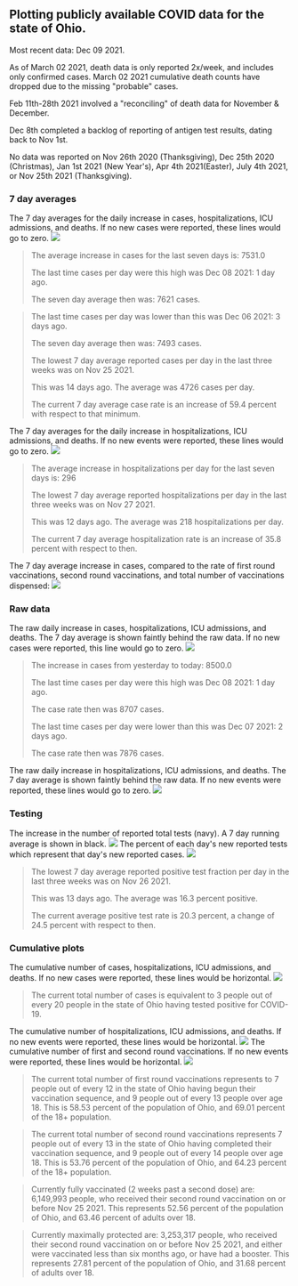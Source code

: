 ## Plotting publicly available COVID data for the state of Ohio. 

Most recent data: Dec 09 2021. 

As of March 02 2021, death data is only reported 2x/week, and includes only confirmed cases. March 02 2021 cumulative death counts have dropped due to the missing "probable" cases.

Feb 11th-28th 2021 involved a "reconciling" of death data for November & December.

Dec 8th completed a backlog of reporting of antigen test results, dating back to Nov 1st.

No data was reported on Nov 26th 2020 (Thanksgiving), Dec 25th 2020 (Christmas), Jan 1st 2021 (New Year's), Apr 4th 2021(Easter), July 4th 2021, or Nov 25th 2021 (Thanksgiving).
### 7 day averages
The 7 day averages for the daily increase in cases, hospitalizations, ICU admissions, and deaths. If no new cases were reported, these lines would go to zero.
![](7dayaverage_cases.png)

>The average increase in cases for the last seven days is: 7531.0
>
>The last time cases per day were this high was Dec 08 2021: 1 day ago.
>
>The seven day average then was: 7621 cases.

>
>The last time cases per day was lower than this was Dec 06 2021: 3 days ago.
>
>The seven day average then was: 7493 cases.
>
>The lowest 7 day average reported cases per day in the last three weeks was on Nov 25 2021.
>
>This was 14 days ago. The average was 4726 cases per day.
>
>The current 7 day average case rate is an increase of 59.4 percent with respect to that minimum.

The 7 day averages for the daily increase in hospitalizations, ICU admissions, and deaths. If no new events were reported, these lines would go to zero.
![](7dayaverage_hospital.png)

>The average increase in hospitalizations per day for the last seven days is: 296
>
>The lowest 7 day average reported hospitalizations per day in the last three weeks was on Nov 27 2021.
>
>This was 12 days ago. The average was 218 hospitalizations per day.
>
>The current 7 day average hospitalization rate is an increase of 35.8 percent with respect to then.

The 7 day average increase in cases, compared to the rate of first round vaccinations, second round vaccinations, and total number of vaccinations dispensed:
![](DailyVaccinationsCases.png)

### Raw data
The raw daily increase in cases, hospitalizations, ICU admissions, and deaths. The 7 day average is shown faintly behind the raw data. If no new cases were reported, this line would go to zero.
![](DailyCases.png)

>The increase in cases from yesterday to today: 8500.0 
>
>The last time cases per day were this high was Dec 08 2021: 1 day ago. 
>
>The case rate then was 8707 cases.
>
>The last time cases per day were lower than this was Dec 07 2021: 2 days ago. 
>
>The case rate then was 7876 cases.

The raw daily increase in hospitalizations, ICU admissions, and deaths. The 7 day average is shown faintly behind the raw data. If no new events were reported, these lines would go to zero.
![](DailyHospitalizations.png)

### Testing

The increase in the number of reported total tests (navy). A 7 day running average is shown in black.
![](DailyTests.png)
The percent of each day's new reported tests which represent that day's new reported cases.
![](percentpositive_tests.png)

>The lowest 7 day average reported positive test fraction per day in the last three weeks was on Nov 26 2021.
>
>This was 13 days ago. The average was 16.3 percent positive. 
>
>The current average positive test rate is 20.3 percent, a change of 24.5 percent with respect to then. 

### Cumulative plots
The cumulative number of cases, hospitalizations, ICU admissions, and deaths. If no new cases were reported, these lines would be horizontal.
![](Cases.png)

>The current total number of cases is equivalent to 3 people out of every 20 people in the state of Ohio having tested positive for COVID-19.

The cumulative number of hospitalizations, ICU admissions, and deaths. If no new events were reported, these lines would be horizontal.
![](Hospitalizations.png)
The cumulative number of first and second round vaccinations. If no new events were reported, these lines would be horizontal.
![](Vaccinations.png)

>The current total number of first round vaccinations represents to 7 people out of every 12 in the state of Ohio having begun their vaccination sequence, and 9 people out of every 13 people over age 18.
 >This is 58.53 percent of the population of Ohio, and 69.01 percent of the 18+ population.

>The current total number of second round vaccinations represents 7 people out of every 13 in the state of Ohio having completed their vaccination sequence, and 9 people out of every 14 people over age 18. 
>This is 53.76 percent of the population of Ohio, and 64.23 percent of the 18+ population.

>Currently fully vaccinated (2 weeks past a second dose) are: 6,149,993 people, who received their second round vaccination on or before Nov 25 2021.
>This represents 52.56 percent of the population of Ohio, and 63.46 percent of adults over 18.

>Currently maximally protected are: 3,253,317 people, who received their second round vaccination on or before Nov 25 2021, and either were vaccinated less than six months ago, or have had a booster.
>This represents 27.81 percent of the population of Ohio, and 31.68 percent of adults over 18.

